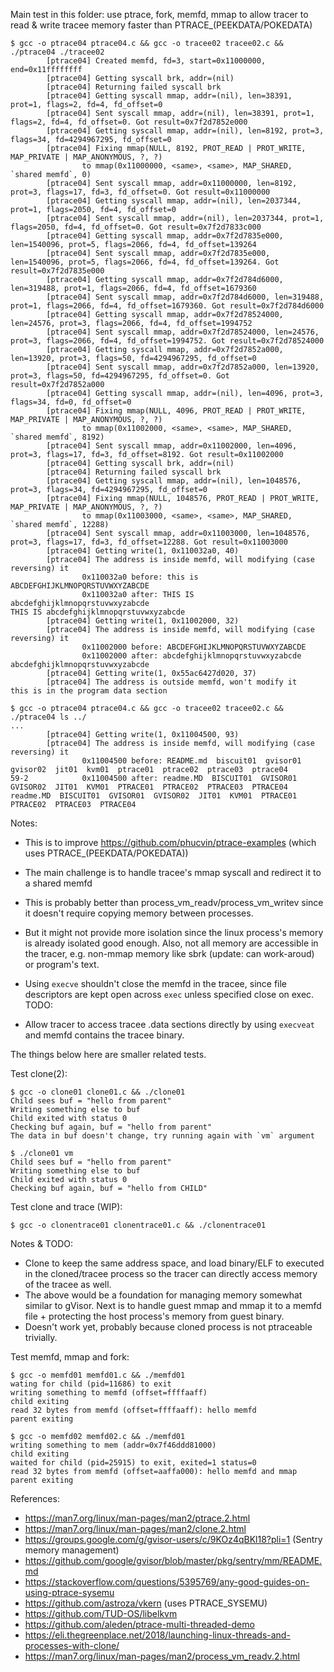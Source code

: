 Main test in this folder: use ptrace, fork, memfd, mmap to allow tracer to read & write tracee memory faster than PTRACE_(PEEKDATA/POKEDATA)
```
$ gcc -o ptrace04 ptrace04.c && gcc -o tracee02 tracee02.c && ./ptrace04 ./tracee02
        [ptrace04] Created memfd, fd=3, start=0x11000000, end=0x11ffffffff
        [ptrace04] Getting syscall brk, addr=(nil)
        [ptrace04] Returning failed syscall brk
        [ptrace04] Getting syscall mmap, addr=(nil), len=38391, prot=1, flags=2, fd=4, fd_offset=0
        [ptrace04] Sent syscall mmap, addr=(nil), len=38391, prot=1, flags=2, fd=4, fd_offset=0. Got result=0x7f2d7852e000
        [ptrace04] Getting syscall mmap, addr=(nil), len=8192, prot=3, flags=34, fd=4294967295, fd_offset=0
        [ptrace04] Fixing mmap(NULL, 8192, PROT_READ | PROT_WRITE, MAP_PRIVATE | MAP_ANONYMOUS, ?, ?)
                to mmap(0x11000000, <same>, <same>, MAP_SHARED, `shared memfd`, 0)
        [ptrace04] Sent syscall mmap, addr=0x11000000, len=8192, prot=3, flags=17, fd=3, fd_offset=0. Got result=0x11000000
        [ptrace04] Getting syscall mmap, addr=(nil), len=2037344, prot=1, flags=2050, fd=4, fd_offset=0
        [ptrace04] Sent syscall mmap, addr=(nil), len=2037344, prot=1, flags=2050, fd=4, fd_offset=0. Got result=0x7f2d7833c000
        [ptrace04] Getting syscall mmap, addr=0x7f2d7835e000, len=1540096, prot=5, flags=2066, fd=4, fd_offset=139264
        [ptrace04] Sent syscall mmap, addr=0x7f2d7835e000, len=1540096, prot=5, flags=2066, fd=4, fd_offset=139264. Got result=0x7f2d7835e000
        [ptrace04] Getting syscall mmap, addr=0x7f2d784d6000, len=319488, prot=1, flags=2066, fd=4, fd_offset=1679360
        [ptrace04] Sent syscall mmap, addr=0x7f2d784d6000, len=319488, prot=1, flags=2066, fd=4, fd_offset=1679360. Got result=0x7f2d784d6000
        [ptrace04] Getting syscall mmap, addr=0x7f2d78524000, len=24576, prot=3, flags=2066, fd=4, fd_offset=1994752
        [ptrace04] Sent syscall mmap, addr=0x7f2d78524000, len=24576, prot=3, flags=2066, fd=4, fd_offset=1994752. Got result=0x7f2d78524000
        [ptrace04] Getting syscall mmap, addr=0x7f2d7852a000, len=13920, prot=3, flags=50, fd=4294967295, fd_offset=0
        [ptrace04] Sent syscall mmap, addr=0x7f2d7852a000, len=13920, prot=3, flags=50, fd=4294967295, fd_offset=0. Got result=0x7f2d7852a000
        [ptrace04] Getting syscall mmap, addr=(nil), len=4096, prot=3, flags=34, fd=0, fd_offset=0
        [ptrace04] Fixing mmap(NULL, 4096, PROT_READ | PROT_WRITE, MAP_PRIVATE | MAP_ANONYMOUS, ?, ?)
                to mmap(0x11002000, <same>, <same>, MAP_SHARED, `shared memfd`, 8192)
        [ptrace04] Sent syscall mmap, addr=0x11002000, len=4096, prot=3, flags=17, fd=3, fd_offset=8192. Got result=0x11002000
        [ptrace04] Getting syscall brk, addr=(nil)
        [ptrace04] Returning failed syscall brk
        [ptrace04] Getting syscall mmap, addr=(nil), len=1048576, prot=3, flags=34, fd=4294967295, fd_offset=0
        [ptrace04] Fixing mmap(NULL, 1048576, PROT_READ | PROT_WRITE, MAP_PRIVATE | MAP_ANONYMOUS, ?, ?)
                to mmap(0x11003000, <same>, <same>, MAP_SHARED, `shared memfd`, 12288)
        [ptrace04] Sent syscall mmap, addr=0x11003000, len=1048576, prot=3, flags=17, fd=3, fd_offset=12288. Got result=0x11003000
        [ptrace04] Getting write(1, 0x110032a0, 40)
        [ptrace04] The address is inside memfd, will modifying (case reversing) it
                0x110032a0 before: this is ABCDEFGHIJKLMNOPQRSTUVWXYZABCDE
                0x110032a0 after: THIS IS abcdefghijklmnopqrstuvwxyzabcde
THIS IS abcdefghijklmnopqrstuvwxyzabcde
        [ptrace04] Getting write(1, 0x11002000, 32)
        [ptrace04] The address is inside memfd, will modifying (case reversing) it
                0x11002000 before: ABCDEFGHIJKLMNOPQRSTUVWXYZABCDE
                0x11002000 after: abcdefghijklmnopqrstuvwxyzabcde
abcdefghijklmnopqrstuvwxyzabcde
        [ptrace04] Getting write(1, 0x55ac6427d020, 37)
        [ptrace04] The address is outside memfd, won't modify it
this is in the program data section

$ gcc -o ptrace04 ptrace04.c && gcc -o tracee02 tracee02.c && ./ptrace04 ls ../
...
        [ptrace04] Getting write(1, 0x11004500, 93)
        [ptrace04] The address is inside memfd, will modifying (case reversing) it
                0x11004500 before: README.md  biscuit01  gvisor01       gvisor02  jit01  kvm01  ptrace01  ptrace02  ptrace03  ptrace04
59-2            0x11004500 after: readme.MD  BISCUIT01  GVISOR01        GVISOR02  JIT01  KVM01  PTRACE01  PTRACE02  PTRACE03  PTRACE04
readme.MD  BISCUIT01  GVISOR01  GVISOR02  JIT01  KVM01  PTRACE01  PTRACE02  PTRACE03  PTRACE04
```
Notes:
- This is to improve https://github.com/phucvin/ptrace-examples (which uses PTRACE_(PEEKDATA/POKEDATA))
- The main challenge is to handle tracee's mmap syscall and redirect it to a shared memfd
- This is probably better than process_vm_readv/process_vm_writev since it doesn't require copying memory between processes.
- But it might not provide more isolation since the linux process's memory is already isolated good enough. Also, not all memory are accessible in the tracer, e.g. non-mmap memory like sbrk (update: can work-aroud) or program's text.

- Using `execve` shouldn't close the memfd in the tracee, since file descriptors are kept open across `exec` unless specified close on exec.
TODO:
- Allow tracer to access tracee .data sections directly by using `execveat` and memfd contains the tracee binary.


The things below here are smaller related tests.


Test clone(2):
```
$ gcc -o clone01 clone01.c && ./clone01
Child sees buf = "hello from parent"
Writing something else to buf
Child exited with status 0
Checking buf again, buf = "hello from parent"
The data in buf doesn't change, try running again with `vm` argument

$ ./clone01 vm
Child sees buf = "hello from parent"
Writing something else to buf
Child exited with status 0
Checking buf again, buf = "hello from CHILD"
```

Test clone and trace (WIP):
```
$ gcc -o clonentrace01 clonentrace01.c && ./clonentrace01
```
Notes & TODO:
- Clone to keep the same address space, and load binary/ELF to executed in the cloned/tracee process so the tracer can directly access memory of the tracee as well.
- The above would be a foundation for managing memory somewhat similar to gVisor. Next is to handle guest mmap and mmap it to a memfd file + protecting the host process's memory from guest binary.
- Doesn't work yet, probably because cloned process is not ptraceable trivially.

Test memfd, mmap and fork:
```
$ gcc -o memfd01 memfd01.c && ./memfd01
wating for child (pid=11686) to exit
writing something to memfd (offset=ffffaaff)
child exiting
read 32 bytes from memfd (offset=ffffaaff): hello memfd
parent exiting

$ gcc -o memfd02 memfd02.c && ./memfd01
writing something to mem (addr=0x7f46ddd81000)
child exiting
waited for child (pid=25915) to exit, exited=1 status=0
read 32 bytes from memfd (offset=aaffa000): hello memfd and mmap
parent exiting
```

References:
- https://man7.org/linux/man-pages/man2/ptrace.2.html
- https://man7.org/linux/man-pages/man2/clone.2.html
- https://groups.google.com/g/gvisor-users/c/9KOz4qBKl18?pli=1 (Sentry memory management)
- https://github.com/google/gvisor/blob/master/pkg/sentry/mm/README.md
- https://stackoverflow.com/questions/5395769/any-good-guides-on-using-ptrace-sysemu
- https://github.com/astroza/vkern (uses PTRACE_SYSEMU)
- https://github.com/TUD-OS/libelkvm
- https://github.com/aleden/ptrace-multi-threaded-demo
- https://eli.thegreenplace.net/2018/launching-linux-threads-and-processes-with-clone/
- https://man7.org/linux/man-pages/man2/process_vm_readv.2.html

